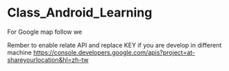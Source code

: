 # Class_Android_Learning

For Google map follow we

Rember to enable relate API and replace KEY if you are develop in different machine
https://console.developers.google.com/apis?project=at-shareyourlocation&hl=zh-tw
